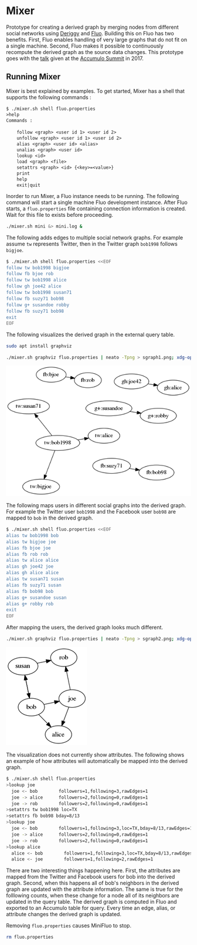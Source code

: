 # Mixer

Prototype for creating a derived graph by merging nodes from different social networks using
[Deriggy] and [Fluo].  Building this on Fluo has two benefits.  First, Fluo enables handling of very large graphs that do not fit on a single machine.  Second, Fluo makes it possible to continuously recompute the derived graph as the source data changes. This prototype goes with the [talk](https://youtu.be/oqrjEexMLVE) given at the [Accumulo
Summit](http://accumulosummit.com/) in 2017. 

## Running Mixer

Mixer is best explained by examples. To get started, Mixer has a shell that supports the following commands :

```
$ ./mixer.sh shell fluo.properties 
>help
Commands : 

	follow <graph> <user id 1> <user id 2>
	unfollow <graph> <user id 1> <user id 2>
	alias <graph> <user id> <alias>
	unalias <graph> <user id>
	lookup <id>
	load <graph> <file>
	setattrs <graph> <id> {<key>=<value>}
	print
	help
	exit|quit
```

Inorder to run Mixer, a Fluo instance needs to be running.  The following command will start a single machine Fluo development instance.  After Fluo starts, a `fluo.properties` file containing connection information is created.  Wait for this file to exists before proceeding.

```bash
./mixer.sh mini &> mini.log &
```

The following adds edges to multiple social network graphs.  For example assume `tw` represents Twitter, then in the Twitter graph `bob1998` follows `bigjoe`.

```bash
$ ./mixer.sh shell fluo.properties <<EOF
follow tw bob1998 bigjoe
follow fb bjoe rob
follow tw bob1998 alice
follow gh joe42 alice
follow tw bob1998 susan71
follow fb suzy71 bob98
follow g+ susandoe robby
follow fb suzy71 bob98
exit
EOF
```

The following visualizes the derived graph in the external query table.


```bash
sudo apt install graphviz
```

```bash
./mixer.sh graphviz fluo.properties | neato -Tpng > sgraph1.png; xdg-open sgraph1.png
```

![graph 1](images/sgraph1.png)

The following maps users in different social graphs into the derived graph.  For example the Twitter user `bob1998` and the Facebook user `bob98` are  mapped to `bob` in the derived graph. 

```bash
$ ./mixer.sh shell fluo.properties <<EOF
alias tw bob1998 bob
alias tw bigjoe joe
alias fb bjoe joe
alias fb rob rob
alias tw alice alice
alias gh joe42 joe
alias gh alice alice
alias tw susan71 susan
alias fb suzy71 susan
alias fb bob98 bob
alias g+ susandoe susan
alias g+ robby rob
exit
EOF
```

After mapping the users, the derived graph looks much different.

```bash
./mixer.sh graphviz fluo.properties | neato -Tpng > sgraph2.png; xdg-open sgraph2.png
```

![graph 2](images/sgraph2.png)

The visualization does not currently show attributes. The following shows an example of how
attributes will automatically be mapped into the derived graph.

```bash
$ ./mixer.sh shell fluo.properties
>lookup joe
  joe <- bob        followers=1,following=3,rawEdges=1
  joe -> alice      followers=2,following=0,rawEdges=1
  joe -> rob        followers=2,following=0,rawEdges=1
>setattrs tw bob1998 loc=TX
>setattrs fb bob98 bday=8/13
>lookup joe
  joe <- bob        followers=1,following=3,loc=TX,bday=8/13,rawEdges=1
  joe -> alice      followers=2,following=0,rawEdges=1
  joe -> rob        followers=2,following=0,rawEdges=1
>lookup alice
  alice <- bob        followers=1,following=3,loc=TX,bday=8/13,rawEdges=1
  alice <- joe        followers=1,following=2,rawEdges=1
```

There are two interesting things happening here.  First, the attributes are mapped from the Twitter and Facebook users for bob into the derived graph.  Second, when this happens all of bob's neighbors in the derived graph are updated with the attribute information.  The same is
true for the folllowing counts, when these change for a node all of its neighbors are updated 
in the query table.  The derived graph is computed in Fluo and exported to an Accumulo table for query.  Every time an edge, alias, or attribute changes the derived graph is updated.

Removing `fluo.properties` causes MiniFluo to stop.

```bash
rm fluo.properties
```

[Deriggy]: https://github.com/keith-turner/deriggy
[Fluo]: https://fluo.apache.org
